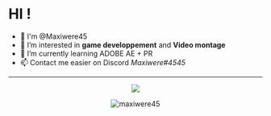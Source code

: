# **HI !**
- 🙌 I'm @Maxiwere45
- 👀 I’m interested in **game developpement** and **Video montage**
- 🌱 I’m currently learning ADOBE AE + PR
- 📫 Contact me easier on Discord *Maxiwere#4545*

---

<p align="center">
  <a href="https://skillicons.dev">
    <img src="https://skillicons.dev/icons?i=py,php,git,html,css,vscode,c,java,linux,md,pr,ae" />
  </a>
</p>

<p align="center"><img align="center" src="https://github-readme-streak-stats.herokuapp.com/?user=maxiwere45&theme=dark" alt="maxiwere45"/></p>

